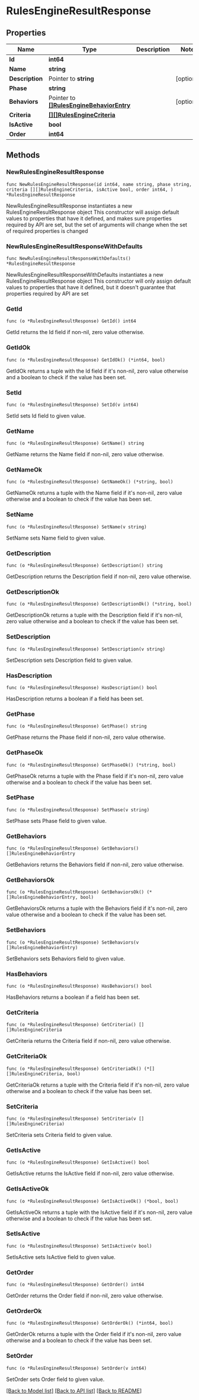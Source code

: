 # RulesEngineResultResponse

## Properties

Name | Type | Description | Notes
------------ | ------------- | ------------- | -------------
**Id** | **int64** |  | 
**Name** | **string** |  | 
**Description** | Pointer to **string** |  | [optional] 
**Phase** | **string** |  | 
**Behaviors** | Pointer to [**[]RulesEngineBehaviorEntry**](RulesEngineBehaviorEntry.md) |  | [optional] 
**Criteria** | [**[][]RulesEngineCriteria**]([]RulesEngineCriteria.md) |  | 
**IsActive** | **bool** |  | 
**Order** | **int64** |  | 

## Methods

### NewRulesEngineResultResponse

`func NewRulesEngineResultResponse(id int64, name string, phase string, criteria [][]RulesEngineCriteria, isActive bool, order int64, ) *RulesEngineResultResponse`

NewRulesEngineResultResponse instantiates a new RulesEngineResultResponse object
This constructor will assign default values to properties that have it defined,
and makes sure properties required by API are set, but the set of arguments
will change when the set of required properties is changed

### NewRulesEngineResultResponseWithDefaults

`func NewRulesEngineResultResponseWithDefaults() *RulesEngineResultResponse`

NewRulesEngineResultResponseWithDefaults instantiates a new RulesEngineResultResponse object
This constructor will only assign default values to properties that have it defined,
but it doesn't guarantee that properties required by API are set

### GetId

`func (o *RulesEngineResultResponse) GetId() int64`

GetId returns the Id field if non-nil, zero value otherwise.

### GetIdOk

`func (o *RulesEngineResultResponse) GetIdOk() (*int64, bool)`

GetIdOk returns a tuple with the Id field if it's non-nil, zero value otherwise
and a boolean to check if the value has been set.

### SetId

`func (o *RulesEngineResultResponse) SetId(v int64)`

SetId sets Id field to given value.


### GetName

`func (o *RulesEngineResultResponse) GetName() string`

GetName returns the Name field if non-nil, zero value otherwise.

### GetNameOk

`func (o *RulesEngineResultResponse) GetNameOk() (*string, bool)`

GetNameOk returns a tuple with the Name field if it's non-nil, zero value otherwise
and a boolean to check if the value has been set.

### SetName

`func (o *RulesEngineResultResponse) SetName(v string)`

SetName sets Name field to given value.


### GetDescription

`func (o *RulesEngineResultResponse) GetDescription() string`

GetDescription returns the Description field if non-nil, zero value otherwise.

### GetDescriptionOk

`func (o *RulesEngineResultResponse) GetDescriptionOk() (*string, bool)`

GetDescriptionOk returns a tuple with the Description field if it's non-nil, zero value otherwise
and a boolean to check if the value has been set.

### SetDescription

`func (o *RulesEngineResultResponse) SetDescription(v string)`

SetDescription sets Description field to given value.

### HasDescription

`func (o *RulesEngineResultResponse) HasDescription() bool`

HasDescription returns a boolean if a field has been set.

### GetPhase

`func (o *RulesEngineResultResponse) GetPhase() string`

GetPhase returns the Phase field if non-nil, zero value otherwise.

### GetPhaseOk

`func (o *RulesEngineResultResponse) GetPhaseOk() (*string, bool)`

GetPhaseOk returns a tuple with the Phase field if it's non-nil, zero value otherwise
and a boolean to check if the value has been set.

### SetPhase

`func (o *RulesEngineResultResponse) SetPhase(v string)`

SetPhase sets Phase field to given value.


### GetBehaviors

`func (o *RulesEngineResultResponse) GetBehaviors() []RulesEngineBehaviorEntry`

GetBehaviors returns the Behaviors field if non-nil, zero value otherwise.

### GetBehaviorsOk

`func (o *RulesEngineResultResponse) GetBehaviorsOk() (*[]RulesEngineBehaviorEntry, bool)`

GetBehaviorsOk returns a tuple with the Behaviors field if it's non-nil, zero value otherwise
and a boolean to check if the value has been set.

### SetBehaviors

`func (o *RulesEngineResultResponse) SetBehaviors(v []RulesEngineBehaviorEntry)`

SetBehaviors sets Behaviors field to given value.

### HasBehaviors

`func (o *RulesEngineResultResponse) HasBehaviors() bool`

HasBehaviors returns a boolean if a field has been set.

### GetCriteria

`func (o *RulesEngineResultResponse) GetCriteria() [][]RulesEngineCriteria`

GetCriteria returns the Criteria field if non-nil, zero value otherwise.

### GetCriteriaOk

`func (o *RulesEngineResultResponse) GetCriteriaOk() (*[][]RulesEngineCriteria, bool)`

GetCriteriaOk returns a tuple with the Criteria field if it's non-nil, zero value otherwise
and a boolean to check if the value has been set.

### SetCriteria

`func (o *RulesEngineResultResponse) SetCriteria(v [][]RulesEngineCriteria)`

SetCriteria sets Criteria field to given value.


### GetIsActive

`func (o *RulesEngineResultResponse) GetIsActive() bool`

GetIsActive returns the IsActive field if non-nil, zero value otherwise.

### GetIsActiveOk

`func (o *RulesEngineResultResponse) GetIsActiveOk() (*bool, bool)`

GetIsActiveOk returns a tuple with the IsActive field if it's non-nil, zero value otherwise
and a boolean to check if the value has been set.

### SetIsActive

`func (o *RulesEngineResultResponse) SetIsActive(v bool)`

SetIsActive sets IsActive field to given value.


### GetOrder

`func (o *RulesEngineResultResponse) GetOrder() int64`

GetOrder returns the Order field if non-nil, zero value otherwise.

### GetOrderOk

`func (o *RulesEngineResultResponse) GetOrderOk() (*int64, bool)`

GetOrderOk returns a tuple with the Order field if it's non-nil, zero value otherwise
and a boolean to check if the value has been set.

### SetOrder

`func (o *RulesEngineResultResponse) SetOrder(v int64)`

SetOrder sets Order field to given value.



[[Back to Model list]](../README.md#documentation-for-models) [[Back to API list]](../README.md#documentation-for-api-endpoints) [[Back to README]](../README.md)


